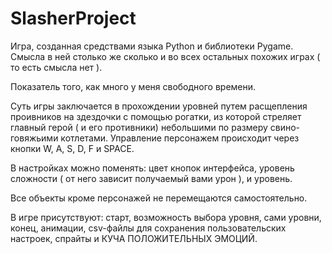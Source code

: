 # SlasherProject

Игра, созданная средствами языка Python и библиотеки Pygame. Смысла в ней столько же сколько и во всех остальных похожих играх ( то есть смысла нет ).

Показатель того, как много у меня свободного времени.

Суть игры заключается в прохождении уровней путем расщепления проивников на здездочки с помощью рогатки, из которой стреляет главный герой ( и его противники) 
небольшими по размеру свино-говяжьими котлетами. Управление персонажем происходит через кнопки W, A, S, D, F и SPACE.

В настройках можно поменять: цвет кнопок интерфейса, уровень сложности ( от него зависит получаемый вами урон ), и уровень.

Все объекты кроме персонажей не перемещаются самостоятельно.

В игре присутствуют: старт, возможность выбора уровня, сами уровни, конец, анимации, csv-файлы для сохранения пользовательских настроек, спрайты и КУЧА ПОЛОЖИТЕЛЬНЫХ ЭМОЦИЙ.
